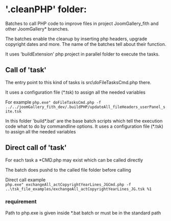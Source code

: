 
# '.cleanPHP' folder:

Batches to call PHP code to improve files in project JoomGallery_fith and other JoomGallery* branches.

The batches enable the cleanup by inserting php headers, upgrade copyright dates and more. The name of the batches tell about their function.

It uses 'buildExtension' php project in parallel folder to execute the tasks.

## Call of 'task' 
The entry point to this kind of tasks is src\doFileTasksCmd.php there. 

It uses a configuration file (*.tsk) to assign all the needed variables

For example 
```php.exe" doFileTasksCmd.php -f ../../joomGallery_fith_dev/.buildPHP/updateAll_fileHeaders_userPanel_site.tsk``` 

In this folder 'build*.bat' are the base batch scripts which tell the execution code what to do by commandline options.
It uses a configuration file (*.tsk) to assign all the needed variables

## Direct call of 'task' 

For each task a *CMD.php may exist which can be called directly

The batch does pushd to the called file folder before calling

Direct call example  
```php.exe" exchangeAll_actCopyrightYearLines_JGCmd.php -f ..\tsk_file_examples/exchangeAll_actCopyrightYearLines_JG.tsk %1```


### requirement

Path to php.exe is given inside *.bat batch or must be in the standard path


